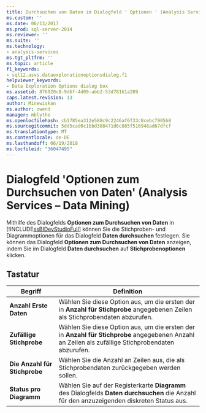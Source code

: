 ```yaml
---
title: Durchsuchen von Daten im Dialogfeld ' Optionen ' (Analysis Services – Datamining) | Microsoft Docs
ms.custom: ''
ms.date: 06/13/2017
ms.prod: sql-server-2014
ms.reviewer: ''
ms.suite: ''
ms.technology:
- analysis-services
ms.tgt_pltfrm: ''
ms.topic: article
f1_keywords:
- sql12.asvs.dataexplorationoptionsdialog.f1
helpviewer_keywords:
- Data Exploration Options dialog box
ms.assetid: 876920c8-9d6f-4d09-abb2-53d78161a289
caps.latest.revision: 13
author: Minewiskan
ms.author: owend
manager: mblythe
ms.openlocfilehash: cb1785ea312e588c9c2246af6f33c8cebc7905b8
ms.sourcegitcommit: 5dd5cad0c1bbd308471d6c885f516948ad67dfcf
ms.translationtype: MT
ms.contentlocale: de-DE
ms.lasthandoff: 06/19/2018
ms.locfileid: "36047495"
---
```

# <a name="data-exploration-options-dialog-box-analysis-services---data-mining"></a>Dialogfeld 'Optionen zum Durchsuchen von Daten' (Analysis Services – Data Mining)
  Mithilfe des Dialogfelds **Optionen zum Durchsuchen von Daten** in [!INCLUDE[ssBIDevStudioFull](../includes/ssbidevstudiofull-md.md)] können Sie die Stichproben- und Diagrammoptionen für das Dialogfeld **Daten durchsuchen** festlegen. Sie können das Dialogfeld **Optionen zum Durchsuchen von Daten** anzeigen, indem Sie im Dialogfeld **Daten durchsuchen** auf **Stichprobenoptionen** klicken.  
  
## <a name="options"></a>Tastatur  
  
|Begriff|Definition|  
|----------|----------------|  
|**Anzahl Erste Daten**|Wählen Sie diese Option aus, um die ersten der in **Anzahl für Stichprobe** angegebenen Zeilen als Stichprobendaten abzurufen.|  
|**Zufällige Stichprobe**|Wählen Sie diese Option aus, um die ersten der in **Anzahl für Stichprobe** angegebenen Anzahl an Zeilen als zufällige Stichprobendaten abzurufen.|  
|**Die Anzahl für Stichprobe**|Wählen Sie die Anzahl an Zeilen aus, die als Stichprobendaten zurückgegeben werden sollen.|  
|**Status pro Diagramm**|Wählen Sie auf der Registerkarte **Diagramm** des Dialogfelds **Daten durchsuchen** die Anzahl für den anzuzeigenden diskreten Status aus.|  
  
  